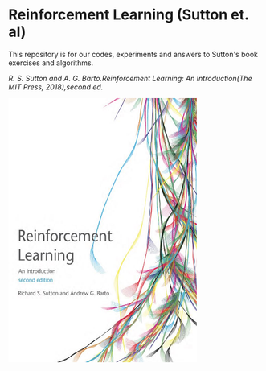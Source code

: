 # Reinforcement Learning (Sutton et. al)

This repository is for our codes, experiments and answers to Sutton's book exercises and algorithms.

*R. S. Sutton and A. G. Barto.Reinforcement Learning: An Introduction(The MIT Press, 2018),second ed.*

<img src="general_images/Reinforcement-Learning-An-Introduction-2nd-2E.jpg" width=375 height=525>
